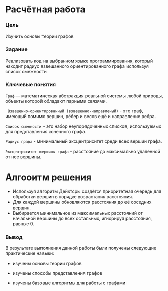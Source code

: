 # Расчётная работа

### Цель

Изучить основы теории графов

### Задание

Реализовать код на выбранном языке программирования, который находит радиус взвешанного ориентированного графа используя список смежности

### Ключевые понятия

`Граф` — математическая абстракция реальной системы любой природы, объекты которой обладают парными связями.

` Взвешенно-ориентированный (взвешенно-направленый)` - это граф, имеющий помимо вершин, рёбер и весов ещё и направление ребра.

`Cписок смежности` - это набор неупорядоченных списков, используемых для представления конечного графа.

`Радиус графа` - минимальный эксцентриситет среди всех вершин графа. 

`Эксцентриситет вершины графа` – расстояние до максимально удаленной от нее вершины.


# Алгооитм решения

* Используя алгоритм Дейктсры создётся приоритетная очередь для обработки вершин в порядке возрастания расстояния.
* Для каждой вершины обновляются расстояния до её соседних вершин.
* Выбирается минимальное из максимальных расстояний от начальной вершины до всех остальных, игнорируя расстояния, равные 0.


### Вывод

В результате выполнения данной работы были получены следующие практические навыки:

- изучены основы теории графов

- изучены способы представления графов

- изучены базовые алгоритмы для работы с графами
